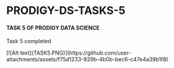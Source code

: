 <h1> PRODIGY-DS-TASKS-5</h1>
<h4>TASK 5 OF PRODIGY DATA SCIENCE</h4>
<p>Task 5 completed </p>
[![Alt text](TASK5.PNG)](https://github.com/user-attachments/assets/f75d1233-929b-4b0b-bec6-c47e4a39b1f8)
